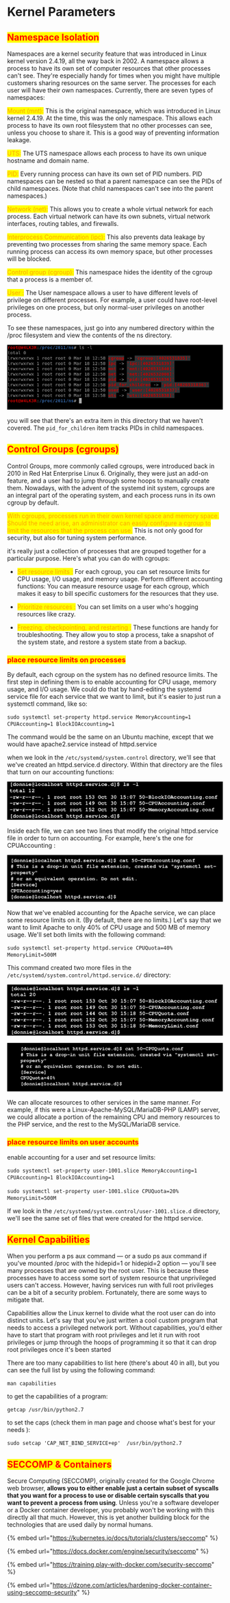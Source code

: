 # Kernel Parameters

## <mark style="color:red;">Namespace Isolation</mark>

Namespaces are a kernel security feature that was introduced in Linux kernel version 2.4.19, all the way back in 2002. A namespace allows a process to have its own set of computer resources that other processes can't see. They're especially handy for times when you might have multiple customers sharing resources on the same server. The processes for each user will have their own namespaces. Currently, there are seven types of namespaces:

<mark style="color:orange;">Mount (mnt):</mark> This is the original namespace, which was introduced in Linux kernel 2.4.19. At the time, this was the only namespace. This allows each process to have its own root filesystem that no other processes can see, unless you choose to share it. This is a good way of preventing information leakage.

<mark style="color:orange;">UTS:</mark> The UTS namespace allows each process to have its own unique hostname and domain name.

<mark style="color:orange;">PID:</mark> Every running process can have its own set of PID numbers. PID namespaces can be nested so that a parent namespace can see the PIDs of child namespaces. (Note that child namespaces can't see into the parent namespaces.)

<mark style="color:orange;">Network (net):</mark> This allows you to create a whole virtual network for each process. Each virtual network can have its own subnets, virtual network interfaces, routing tables, and firewalls.

<mark style="color:orange;">Interprocess Communication (ipc):</mark> This also prevents data leakage by preventing two processes from sharing the same memory space. Each running process can access its own memory space, but other processes will be blocked.

<mark style="color:orange;">Control group (cgroup):</mark> This namespace hides the identity of the cgroup that a process is a member of.

<mark style="color:orange;">User :</mark> The User namespace allows a user to have different levels of privilege on different processes. For example, a user could have root-level privileges on one process, but only normal-user privileges on another process.

To see these namespaces, just go into any numbered directory within the /proc filesystem and view the contents of the ns directory.

![](<../../../.gitbook/assets/image (279).png>)

you will see that there's an extra item in this directory that we haven't covered. The `pid_for_children` item tracks PIDs in child namespaces.

## <mark style="color:red;">Control Groups (cgroups)</mark>

Control Groups, more commonly called cgroups, were introduced back in 2010 in Red Hat Enterprise Linux 6. Originally, they were just an add-on feature, and a user had to jump through some hoops to manually create them. Nowadays, with the advent of the systemd init system, cgroups are an integral part of the operating system, and each process runs in its own cgroup by default.

<mark style="color:orange;">With cgroups, processes run in their own kernel space and memory space. Should the need arise, an administrator can easily configure a cgroup to limit the resources that the process can use.</mark> This is not only good for security, but also for tuning system performance.

it's really just a collection of processes that are grouped together for a particular purpose. Here's what you can do with cgroups:

*   <mark style="color:orange;">Set resource limits :</mark> For each cgroup, you can set resource limits for CPU usage, I/O usage, and memory usage. Perform different accounting functions: You can measure resource usage for each cgroup, which makes it easy to bill specific customers for the resources that they use.


*   <mark style="color:orange;">Prioritize resources :</mark> You can set limits on a user who's hogging resources like crazy.


* <mark style="color:orange;">Freezing, checkpointing, and restarting :</mark> These functions are handy for troubleshooting. They allow you to stop a process, take a snapshot of the system state, and restore a system state from a backup.

### <mark style="color:red;">place resource limits on processes</mark>

By default, each cgroup on the system has no defined resource limits. The first step in defining them is to enable accounting for CPU usage, memory usage, and I/O usage. We could do that by hand-editing the systemd service file for each service that we want to limit, but it's easier to just run a systemctl command, like so:

```
sudo systemctl set-property httpd.service MemoryAccounting=1
CPUAccounting=1 BlockIOAccounting=1
```

The command would be the same on an Ubuntu machine, except that we would have apache2.service instead of httpd.service

when we look in the `/etc/systemd/system.control` directory, we'll see that we've created an httpd.service.d directory. Within that directory are the files that turn on our accounting functions:

![](<../../../.gitbook/assets/image (300) (1).png>)

Inside each file, we can see two lines that modify the original httpd.service file in order to turn on accounting. For example, here's the one for CPUAccounting :&#x20;

![](<../../../.gitbook/assets/image (272).png>)

Now that we've enabled accounting for the Apache service, we can place some resource limits on it. (By default, there are no limits.) Let's say that we want to limit Apache to only 40% of CPU usage and 500 MB of memory usage. We'll set both limits with the following command:

```
sudo systemctl set-property httpd.service CPUQuota=40% MemoryLimit=500M
```

This command created two more files in the `/etc/systemd/system.control/httpd.service.d/` directory:

![](<../../../.gitbook/assets/image (290).png>)

![](<../../../.gitbook/assets/image (294) (1).png>)

We can allocate resources to other services in the same manner. For example, if this were a Linux-Apache-MySQL/MariaDB-PHP (LAMP) server, we could allocate a portion of the remaining CPU and memory resources to the PHP service, and the rest to the MySQL/MariaDB service.

### <mark style="color:red;">place resource limits on user accounts</mark>

enable accounting for a user and set resource limits:

```
sudo systemctl set-property user-1001.slice MemoryAccounting=1 CPUAccounting=1 BlockIOAccounting=1

sudo systemctl set-property user-1001.slice CPUQuota=20% MemoryLimit=500M
```

If we look in the `/etc/systemd/system.control/user-1001.slice.d` directory, we'll see the same set of files that were created for the httpd service.

## <mark style="color:red;">Kernel Capabilities</mark>

When you perform a ps aux command — or a sudo ps aux command if you've mounted /proc with the hidepid=1 or hidepid=2 option — you'll see many processes that are owned by the root user. This is because these processes have to access some sort of system resource that unprivileged users can't access. However, having services run with full root privileges can be a bit of a security problem. Fortunately, there are some ways to mitigate that.

Capabilities allow the Linux kernel to divide what the root user can do into distinct units. Let's say that you've just written a cool custom program that needs to access a privileged network port. Without capabilities, you'd either have to start that program with root privileges and let it run with root privileges or jump through the hoops of programming it so that it can drop root privileges once it's been started

There are too many capabilities to list here (there's about 40 in all), but you can see the full list by using the following command:

```
man capabilities
```

to get the capabilities of a program:

```
getcap /usr/bin/python2.7
```

to set the caps (check them in man page and choose what's best for your needs ):

```
sudo setcap 'CAP_NET_BIND_SERVICE+ep'  /usr/bin/python2.7
```

## <mark style="color:red;">SECCOMP & Containers</mark>

Secure Computing (SECCOMP), originally created for the Google Chrome web browser, **allows you to either enable just a certain subset of syscalls that you want for a process to use or disable certain syscalls that you want to prevent a process from using**. Unless you're a software developer or a Docker container developer, you probably won't be working with this directly all that much. However, this is yet another building block for the technologies that are used daily by normal humans.

{% embed url="https://kubernetes.io/docs/tutorials/clusters/seccomp" %}

{% embed url="https://docs.docker.com/engine/security/seccomp" %}

{% embed url="https://training.play-with-docker.com/security-seccomp" %}

{% embed url="https://dzone.com/articles/hardening-docker-container-using-seccomp-security" %}
